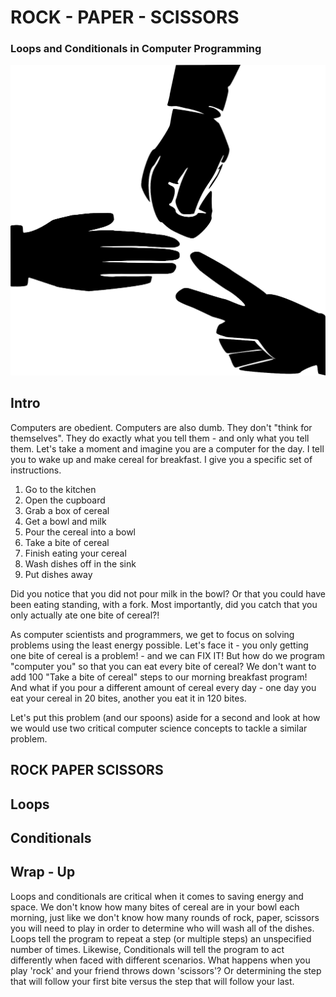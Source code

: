 # ROCK - PAPER - SCISSORS
### Loops and Conditionals in Computer Programming

![rock, paper, scissors](rock-paper-scissors.png)

## Intro

Computers are obedient. Computers are also dumb. They don't "think for themselves". They do exactly what you tell them - and only what you tell them. Let's take a moment and imagine you are a computer for the day. I tell you to wake up and make cereal for breakfast. I give you a specific set of instructions. 

1) Go to the kitchen
2) Open the cupboard
3) Grab a box of cereal
4) Get a bowl and milk
5) Pour the cereal into a bowl
6) Take a bite of cereal
7) Finish eating your cereal
8) Wash dishes off in the sink
9) Put dishes away

Did you notice that you did not pour milk in the bowl? Or that you could have been eating standing, with a fork. Most importantly, did you catch that you only actually ate one bite of cereal?!

As computer scientists and programmers, we get to focus on solving problems using the least energy possible. Let's face it - you only getting one bite of cereal is a problem! - and we can FIX IT! But how do we program "computer you" so that you can eat every bite of cereal? We don't want to add 100 "Take a bite of cereal" steps to our morning breakfast program! And what if you pour a different amount of cereal every day - one day you eat your cereal in 20 bites, another you eat it in 120 bites. 

Let's put this problem (and our spoons) aside for a second and look at how we would use two critical computer science concepts to tackle a similar problem.


## ROCK PAPER SCISSORS



##  Loops


## Conditionals


## Wrap - Up

Loops and conditionals are critical when it comes to saving energy and space. We don't know how many bites of cereal are in your bowl each morning, just like we don't know how many rounds of rock, paper, scissors you will need to play in order to determine who will wash all of the dishes. Loops tell the program to repeat a step (or multiple steps) an unspecified number of times. Likewise, Conditionals will tell the program to act differently when faced with different scenarios. What happens when you play 'rock' and your friend throws down 'scissors'? Or determining the step that will follow your first bite versus the step that will follow your last. 